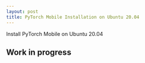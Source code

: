 ```yaml
---
layout: post
title: PyTorch Mobile Installation on Ubuntu 20.04
---
```


Install PyTorch Mobile on Ubuntu 20.04
<!--
<p align="center">
  <img src="{{ site.baseurl }}/images/yolime/yolime.gif" width="350" />
</p>
-->
<!--
[notebook](https://marcotcr.github.io/lime/tutorials/Tutorial%20-%20images.html)

![an image alt text]({{ site.baseurl }}/images/yolime/lime1.png "Original")

![an image alt text]({{ site.baseurl }}/images/yolime/lime2.png "Explanation")
-->
## Work in progress

